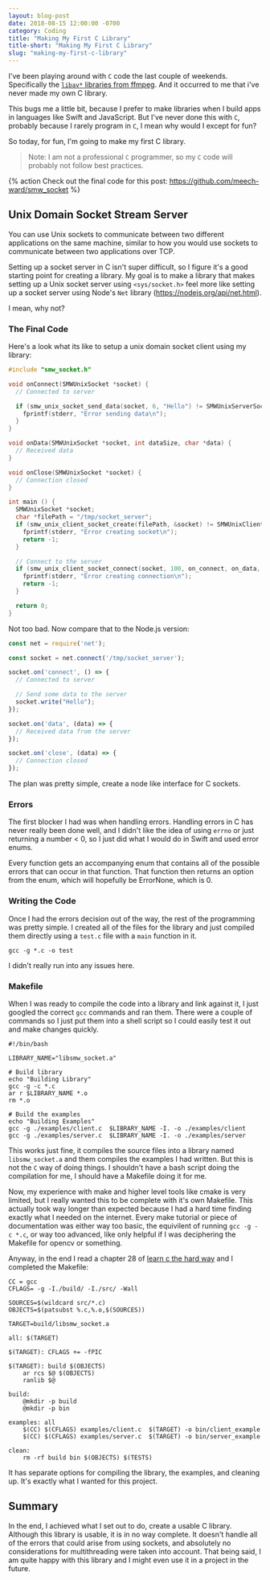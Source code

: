 ```yaml
---
layout: blog-post
date: 2018-08-15 12:00:00 -0700
category: Coding
title: "Making My First C Library"
title-short: "Making My First C Library"
slug: "making-my-first-c-library"
---
```


I've been playing around with `C` code the last couple of weekends. Specifically the [`libav*` libraries from ffmpeg](https://trac.ffmpeg.org/wiki/Using%20libav*). And it occurred to me that i've never made my own C library. 

This bugs me a little bit, because I prefer to make libraries when I build apps in languages like Swift and JavaScript. But I've never done this with `C`, probably because I rarely program in `C`, I mean why would I except for fun?

So today, for fun, I'm going to make my first C library. 

> Note: I am not a professional `C` programmer, so my `C` code will probably not follow best practices.

{% action
  Check out the final code for this post: https://github.com/meech-ward/smw_socket
%}

## Unix Domain Socket Stream Server

You can use Unix sockets to communicate between two different applications on the same machine, similar to how you would use sockets to communicate between two applications over TCP.

Setting up a socket server in C isn't super difficult, so I figure it's a good starting point for creating a library. My goal is to make a library that makes setting up a Unix socket server using `<sys/socket.h>` feel more like setting up a socket server using Node's `Net` library (https://nodejs.org/api/net.html).

I mean, why not?

### The Final Code

Here's a look what its like to setup a unix domain socket client using my library:

```c
#include "smw_socket.h"

void onConnect(SMWUnixSocket *socket) {
  // Connected to server

  if (smw_unix_socket_send_data(socket, 6, "Hello") != SMWUnixServerSocketSendDataErrorNone) {
    fprintf(stderr, "Error sending data\n");
  }
}

void onData(SMWUnixSocket *socket, int dataSize, char *data) {
  // Received data
}

void onClose(SMWUnixSocket *socket) {
  // Connection closed
}

int main () {
  SMWUnixSocket *socket;
  char *filePath = "/tmp/socket_server";
  if (smw_unix_client_socket_create(filePath, &socket) != SMWUnixClientSocketConnectErrorNone) {
    fprintf(stderr, "Error creating socket\n");
    return -1;
  }

  // Connect to the server
  if (smw_unix_client_socket_connect(socket, 100, on_connect, on_data, on_close) != SMWUnixClientSocketConnectErrorNone) {
    fprintf(stderr, "Error creating connection\n");
    return -1;
  }

  return 0;
}
```

Not too bad. Now compare that to the Node.js version:

```js
const net = require('net');

const socket = net.connect('/tmp/socket_server');

socket.on('connect', () => {
  // Connected to server

  // Send some data to the server
  socket.write("Hello");
});

socket.on('data', (data) => {
  // Received data from the server
});

socket.on('close', (data) => {
  // Connection closed
});
```


The plan was pretty simple, create a node like interface for C sockets. 

### Errors

The first blocker I had was when handling errors. Handling errors in C has never really been done well, and I didn't like the idea of using `errno` or just returning a number < 0, so I just did what I would do in Swift and used error enums. 

Every function gets an accompanying enum that contains all of the possible errors that can occur in that function. That function then returns an option from the enum, which will hopefully be ErrorNone, which is 0.

### Writing the Code

Once I had the errors decision out of the way, the rest of the programming was pretty simple. I created all of the files for the library and just compiled them directly using a `test.c` file with a `main` function in it. 

```shell
gcc -g *.c -o test
```

I didn't really run into any issues here.

### Makefile

When I was ready to compile the code into a library and link against it, I just googled the correct `gcc` commands and ran them. There were a couple of commands so I just put them into a shell script so I could easily test it out and make changes quickly. 

```shell
#!/bin/bash

LIBRARY_NAME="libsmw_socket.a"

# Build library
echo "Building Library"
gcc -g -c *.c
ar r $LIBRARY_NAME *.o
rm *.o

# Build the examples
echo "Building Examples"
gcc -g ./examples/client.c  $LIBRARY_NAME -I. -o ./examples/client
gcc -g ./examples/server.c  $LIBRARY_NAME -I. -o ./examples/server
```

This works just fine, it compiles the source files into a library named `libsmw_socket.a` and them compiles the examples I had written. But this is not the `C` way of doing things. I shouldn't have a bash script doing the compilation for me, I should have a Makefile doing it for me.

Now, my experience with make and higher level tools like cmake is very limited, but I really wanted this to be complete with it's own Makefile. This actually took way longer than expected because I had a hard time finding exactly what I needed on the internet. Every make tutorial or piece of documentation was either way too basic, the equivilent of running `gcc -g -c *.c`, or way too advanced, like only helpful if I was deciphering the Makefile for opencv or something. 

Anyway, in the end I read a chapter 28 of [learn c the hard way](https://www.safaribooksonline.com/library/view/learn-c-the/9780133124385/) and I completed the Makefile:

```make
CC = gcc
CFLAGS= -g -I./build/ -I./src/ -Wall

SOURCES=$(wildcard src/*.c) 
OBJECTS=$(patsubst %.c,%.o,$(SOURCES))

TARGET=build/libsmw_socket.a

all: $(TARGET) 

$(TARGET): CFLAGS += -fPIC

$(TARGET): build $(OBJECTS)
	ar rcs $@ $(OBJECTS)
	ranlib $@

build:
	@mkdir -p build
	@mkdir -p bin

examples: all
	$(CC) $(CFLAGS) examples/client.c  $(TARGET) -o bin/client_example
	$(CC) $(CFLAGS) examples/server.c  $(TARGET) -o bin/server_example

clean:
	rm -rf build bin $(OBJECTS) $(TESTS)
```

It has separate options for compiling the library, the examples, and cleaning up. It's exactly what I wanted for this project.

## Summary

In the end, I achieved what I set out to do, create a usable C library. Although this library is usable, it is in no way complete. It doesn't handle all of the errors that could arise from using sockets, and absolutely no considerations for multithreading were taken into account. That being said, I am quite happy with this library and I might even use it in a project in the future. 
